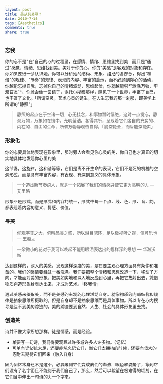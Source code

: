 ```yaml
---
layout: post
title: 美从何处寻？
date: 2016-7-18
tags: [Aesthetics]
comments: true
share: true
---
```


### 忘我

你的心不是"在"自己的心的过程里，在感情、情绪、思维里找到美；而只是"通过"感觉、情绪、思维找到美。美对于你的心，你的"美感"是客观的对象和存在。你如果要进一步认识她，你可以分析她的结构、形象、组成的各部分，得出"和谐"的规律、"节奏"的规律、表现的内容、丰富的启示，而不必顾到你心的活动，你越能忘掉自我，忘掉你自己的情绪波动，思维起伏，你就越能够*"漱涤万物，牢笼百态"*，你就会像一面镜子，像托尔斯泰那样，照见了一个世界，丰富了自己，也丰富了文化。「所谓空灵，艺术心灵的诞生，在人生忘我的那一刹那，即美学上所谓的"静照"」

> 静照的起点在于空诸一切，心无挂念，和事物暂时隔绝，这时一点觉心，静观万物，万象如在镜中，光明莹洁，各得其所，呈现着它们各自的充实的、内在的、自由的生命，所谓万物静观皆自得。「能空能舍，而后能深能实」

### 形象化

你的心要具体地表现在形象里，那时旁人会看见你心灵的美，你自己也才真正的切实地具体地发现你心里的美

这节奏，这旋律，这和谐等等，它们是离不开生命的表现，它们不是死的机械的空洞形式，而是具有丰富内容，有表现、有深刻意义的具体形象。

> 一个造出新节奏的人，就是一个拓展了我们的情感并使它更为高明的人 — 艾里略

形象不是形式，而是形式和内容的统一，形式中每一个点、线、色、形、音、韵，都表现着内容的意义、情感、价值。

### 寻美

> 仰观宇宙之大，俯察品类之盛，所以游目骋怀，足以极视听之娱，信可乐也 — 王羲之



> 一朵微小的花对于我可以唤起不能用眼泪表达出的那样深的思想 — 华滋沃斯

达到这样的，深入的美感，发现这样深度的美，是在要主观心理方面具有条件和准备的。我们的感情要经过一番洗涤。我们要把整个情绪和思想改造一下，移动了方向，才能面对美的形象，把美如实地和深入地反应到心里，再把它放射出去，凭借物质创造形象给表达出来，才成为艺术。「移我情」

通过美感来摄取美，而不是美感的主观的心理活动自身。就像物质的内部结构和规律是抽象思维所摄取的，但是自身却不是抽象思维而是具体事物。所以专在心内搜寻是达不到美的踪迹的。美的踪迹要到自然、人生、社会的具体形象里去找。

### 创造美

诗并不像大家所想那样，徒是情感，而是经验。

- 单要写一句诗，我们得要观察过许多城许多人许多物。（记忆）
- 可单有记忆犹未足，还要能够忘记它们，当它们太拥挤的时候，还要有很大的忍耐去期待它们回来（融入自身）

因为回忆本身还不是这个，必要等到它们变成我们的血液、眼色和姿势了，等到它们没有了名字而且不能别于我们自己了，那么，然后可以希望在极难得的顷刻，在它们当中伸出一句诗的头一个字来。